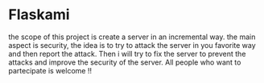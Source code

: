 # Flaskami
the scope of this project is create a server in an incremental way.
the main aspect is security, the idea is to try to attack the server in you favorite way and then report the attack.
Then i will try to fix the server to prevent the attacks and improve the security of the server.
All people who want to partecipate is welcome !!


